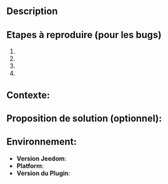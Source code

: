## Description

## Etapes à reproduire (pour les bugs)
1.
2.
3.
4.

## Contexte:

## Proposition de solution (optionnel):

## Environnement:
* **Version Jeedom**:
* **Platform**:
* **Version du Plugin**:
